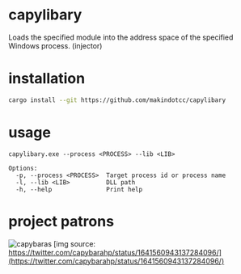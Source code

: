 # capylibary
Loads the specified module into the address space of the specified Windows process. (injector)

# installation
```bash
cargo install --git https://github.com/makindotcc/capylibary
```

# usage
```
capylibary.exe --process <PROCESS> --lib <LIB>
```
```
Options:
  -p, --process <PROCESS>  Target process id or process name
  -l, --lib <LIB>          DLL path
  -h, --help               Print help
```

# project patrons

![capybaras](https://pbs.twimg.com/media/FsE3mVraIAYumOz?format=jpg&name=medium)
[img source: https://twitter.com/capybarahp/status/1641560943137284096/](https://twitter.com/capybarahp/status/1641560943137284096/) 
